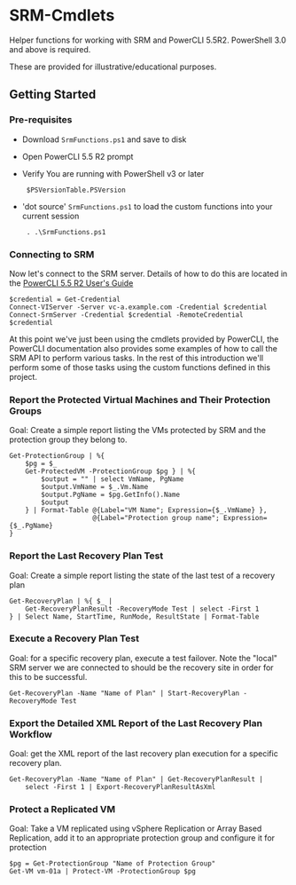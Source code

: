 # SRM-Cmdlets

Helper functions for working with SRM and PowerCLI 5.5R2. PowerShell 3.0 and above is required.

These are provided for illustrative/educational purposes.


## Getting Started

### Pre-requisites

 - Download `SrmFunctions.ps1` and save to disk
 - Open PowerCLI 5.5 R2 prompt
 - Verify You are running with PowerShell v3 or later

        $PSVersionTable.PSVersion

 - 'dot source' `SrmFunctions.ps1` to load the custom functions into your current session

        . .\SrmFunctions.ps1

### Connecting to SRM

Now let's connect to the SRM server. Details of how to do this are located in the [PowerCLI 5.5 R2 User's Guide](http://pubs.vmware.com/vsphere-55/topic/com.vmware.powercli.ug.doc/GUID-A5F206CF-264D-4565-8CB9-4ED1C337053F.html)

    $credential = Get-Credential
    Connect-VIServer -Server vc-a.example.com -Credential $credential
    Connect-SrmServer -Credential $credential -RemoteCredential $credential

At this point we've just been using the cmdlets provided by PowerCLI, the PowerCLI documentation also provides some examples of how to call the SRM API to perform various tasks. In the rest of this introduction we'll perform some of those tasks using the custom functions defined in this project.

### Report the Protected Virtual Machines and Their Protection Groups

Goal: Create a simple report listing the VMs protected by SRM and the protection group they belong to.

    Get-ProtectionGroup | %{
        $pg = $_
        Get-ProtectedVM -ProtectionGroup $pg } | %{
            $output = "" | select VmName, PgName
            $output.VmName = $_.Vm.Name
            $output.PgName = $pg.GetInfo().Name
            $output
        } | Format-Table @{Label="VM Name"; Expression={$_.VmName} },
                         @{Label="Protection group name"; Expression={$_.PgName}
    }

### Report the Last Recovery Plan Test

Goal: Create a simple report listing the state of the last test of a recovery plan

    Get-RecoveryPlan | %{ $_ |
        Get-RecoveryPlanResult -RecoveryMode Test | select -First 1
    } | Select Name, StartTime, RunMode, ResultState | Format-Table


### Execute a Recovery Plan Test

Goal: for a specific recovery plan, execute a test failover. Note the "local" SRM server we are connected to should be the recovery site in order for this to be successful.

    Get-RecoveryPlan -Name "Name of Plan" | Start-RecoveryPlan -RecoveryMode Test

### Export the Detailed XML Report of the Last Recovery Plan Workflow

Goal: get the XML report of the last recovery plan execution for a specific recovery plan.

    Get-RecoveryPlan -Name "Name of Plan" | Get-RecoveryPlanResult |
        select -First 1 | Export-RecoveryPlanResultAsXml

### Protect a Replicated VM

Goal: Take a VM replicated using vSphere Replication or Array Based Replication, add it to an appropriate protection group and configure it for protection

    $pg = Get-ProtectionGroup "Name of Protection Group"
    Get-VM vm-01a | Protect-VM -ProtectionGroup $pg
